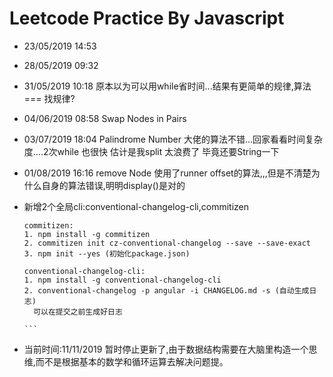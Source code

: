 # Leetcode Practice By Javascript

* 23/05/2019 14:53

* 28/05/2019 09:32 

* 31/05/2019 10:18 原本以为可以用while省时间...结果有更简单的规律,算法 === 找规律? 

* 04/06/2019 08:58 Swap Nodes in Pairs

* 03/07/2019 18:04 Palindrome Number 大佬的算法不错...回家看看时间复杂度....2次while 也很快 估计是我split 太浪费了 毕竟还要String一下

* 01/08/2019 16:16 remove Node 使用了runner offset的算法,,,但是不清楚为什么自身的算法错误,明明display()是对的

* 新增2个全局cli:conventional-changelog-cli,commitizen
  
  ````
  commitizen:
  1. npm install -g commitizen 
  2. commitizen init cz-conventional-changelog --save --save-exact
  3. npm init --yes (初始化package.json)
  
  conventional-changelog-cli:
  1. npm install -g conventional-changelog-cli
  2. conventional-changelog -p angular -i CHANGELOG.md -s (自动生成日志)
    可以在提交之前生成好日志 
    
  ```

* 当前时间:11/11/2019 暂时停止更新了,由于数据结构需要在大脑里构造一个思维,而不是根据基本的数学和循环运算去解决问题提。